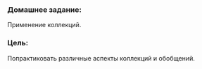 ### Домашнее задание:
Применение коллекций.

### Цель:
Попрактиковать различные аспекты коллекций и обобщений.